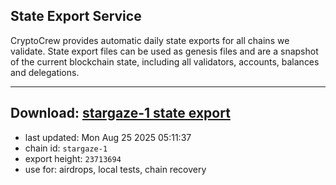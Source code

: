 ## State Export Service
CryptoCrew provides automatic daily state exports for all chains we validate. State export files can be used as genesis files and are a snapshot of the current blockchain state, including all validators, accounts, balances and delegations.

---
**Download: [stargaze-1 state export](https://dl-eu2.ccvalidators.com/SERVICE/stargaze/stargaze-1_export_23713694.json)**
---

- last updated: Mon Aug 25 2025 05:11:37
- chain id: `stargaze-1`
- export height: `23713694`
- use for: airdrops, local tests, chain recovery
